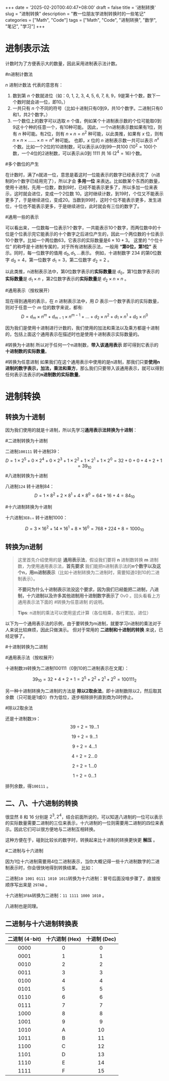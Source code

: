 +++
date = '2025-02-20T00:40:47+08:00'
draft = false
title = '进制转换'
slug = "进制转换"
description = "教一位朋友学进制转换时的一些笔记"
categories = ["Math", "Code"]
tags = ["Math", "Code", "进制转换", "数学", "笔记", "学习"]
+++


# 进制表示法 

计数时为了方便表示大的数量，因此采用进制表示法计数。

#n进制计数法

$n$ 进制计数法 代表的意思有：
1. 数到第 $n$ 个数就进位（如：0, 1, 2, 3, 4, 5, 6,  7, 8, 9，9是第十个数，数下一个数时就会进一位，即10。）
2. 一共只有 $n$ 个不同的符号（比如十进制只有0到9，共10个数字。二进制只有0和1，共2个数字。）
3. 一个数位上的数字可以选取 $n$ 个值，例如某个十进制表示数的个位可能取0到9这十个种的任意一个，有10种可能。
	因此，一个n进制表示数如果有1位，则有 $n$ 种可能。有2位，则有 $n \times n = n^2$ 种可能，以此类推，如果有 $x$ 位，则有 $n \times n \times ...... \times n = n^x$ 种可能。
	也即，$x$ 位的  $n$ 进制表示数一共可以表示 $n^x$ 个数。比如一个2位的10进制数，可以表示从0到99一共100 ($10^2=100$)个数，一个4位的2进制数，可以表示从0到 1111 共 16 ($2^4=16$)个数。

#多个数位的产生

在计数时，满了n就进一位，意思是着这时一位能表示的数字已经表示完了（n进制的n个数字已经用完了），所以才会 **多用一位** 来表达。比如数某个东西的数量，使用十进制，先用一位数，数到9时，已经不能表示更多了，所以多加一位来表示，这时就会进位，变成一个2位数 10。这时继续计数，到19时，个位又不能表示更多了，于是继续进位，变成20。当数到99时，这时个位不能表示更多，发生进位，十位也不能表示更多，于是继续进位，此时就会有三位的数字了。

#通用一些的表示

可以看出来，一位数每一位表示1个数字，一共能表示10个数字，而两位数中的十位是个位表示完它能表示的十个数字之后进位产生的，因此一个两位数的十位表示10个数字。比如一个两位数63，它表示的实际数量是$6\times{10}+3$。
这里的 “个位十位” 的称呼是十进制专属的，对于所有进制表示法，一般用 **“第0位，第1位”** 表示。同时，每一位数字的值用 $d_0, d_1, ...$表示。
例如，十进制数字 $234$ 的第0位数字 $d_0=4$，第一位数字 $d_1=3$，第二位数字 $d_2=2$ 。

以此类推，n进制表示法中，第0位数字表示的**实际数量**是 $d_0$，第1位数字表示的**实际数量**是 $d_1 \times{n}$ ，第2位数字表示的**实际数量**是 $d_2\times{n}\times{n}$ 。

#通用表示（按权展开）

现在得到通用的表示，在 $n$ 进制表示法中，用 $D$ 表示一个数字表示的实际数量，则对于任意一个 $m$ 位的数字来说，都有: 
$$
D = d_m\times{n^m} + d_{m-1}\times{n^{m-1}} + \dots + d_2\times{n^{2}} + d_1\times{n^{1}} + d_0\times{n^0}
$$

因为我们是使用十进制进行计数的，我们使用的加法和乘法以及乘方都是十进制的，包括上面这个通用表示在描述时也是使用十进制表示实际数量的。

#转换为十进制 所以对于任何一个n进制数，**带入该通用表示** 即可得到它表示的 **十进制数的实际数量**。

#转换为任意进制 如果我们在这个通用表示中使用的是n进制，那我们只要**使用n进制的数字表示，加法，乘法和乘方**，那么我们只要带入该通用表示，就可以得到任何表示法表示的**n进制数的实际数量**。

# 进制转换

## 转换为十进制

因为我们使用的就是十进制，所以先学习**通用表示法转换为十进制**：

#二进制转换为十进制

二进制`100111` 转十进制39：
$$
D= 1 \times 2^5 + 0 \times 2^4 + 0 \times 2^3 + 1 \times 2^2 + 1 \times 2^1 + 1 \times 2^0 
= 32 + 0 + 0 + 4 + 2 + 1 = 39_{10}
$$
​
#八进制转换为十进制

八进制`124` 转十进制84：
$$
D = 1 \times 8^2 + 2 \times 8^1 + 4 \times 8^0 
= 64 + 16 + 4 = 84_{10}
$$

#十六进制转换为十进制

十六进制`3E8₁₆` 转十进制1000：

$$
D = 3 \times 16^2 + 14 \times 16^1 + 8 \times 16^0 
= 768 + 224 + 8 = 1000_{10}
$$


## 转换为n进制


> 这里首先介绍使用的是 **通用表示法**，假设我们要将 **n** 进制数转换 **m** 进制数，为使用通用表示法，**首先要求** 我们能把n进制表示法的**n个数字以及这个n，用m进制表示**（比如十进制转换为二进制时，需要知道0到10的二进制表示）。
> 
> **不要问为什么十进制表示法没这个要求，因为我们已经能把二进制，八进制，十六进制以及许多其他进制用十进制数字表示了** 0v0 。回头看看上方通用表示法下面的 #转换为任意进制 的说明。
> 
> **Tips**: n进制的乘法可以使用竖式计算（各位相乘，各行累加，进位）

以下为一个通用表示法的示例，由于要转换为m进制，就要学习n进制的乘法对于人来说比较麻烦，因此只做演示。
但对于常用的 **二进制和十进制的转换** 来说，已经足够了。

#十进制转换为二进制

#通用表示法（按权展开）

十进制数`39`转换为二进制100111（0到10的二进制表示在文尾）：

$$
39_{10} = 32 + 4 + 2 + 1 = 2^5 + 2^2 + 2^1 + 2^0 = 100111_2
$$

另一种十进制转换为二进制的方法是 **除以2取余法**，即十进制数除以2，然后取其余数（只可能是1或0）作为低位，逐步相除排列直到商为0时停止。

#除以2取余法

还是十进制数`39`：
$$
39 \div 2 = 19 \dots 1
$$

$$
19 \div 2 = 9 \dots 1
$$

$$
9 \div 2 = 4 \dots 1
$$

$$
4 \div 2 = 2 \dots 0
$$

$$
2 \div 2 = 1 \dots 0
$$

$$
1 \div 2 = 0 \dots 1
$$

排列余数，得`100111` 。

## 二、八、十六进制的转换

很显然 8 和 16 分别是 $2^3, 2^4$，结合前面所说的，可以知道八进制的一位可以表示的实际数量需要二进制的三位来表示，十六进制的一位则需要用二进制的四位来表示。因此它们可以很方便地与二进制互相转换。

这种方便在于，碰到比较长的数字时，转换起来比十进制的转换更快更 **解压** 。

#二进制与十六进制

因为1位十六进制需要用4位二进制表示，当你大概记得一些十六进制数字的二进制表示时，你会很快地得到转换结果。
比如：

二进制`10 1001 0111 1010 1011`转换为十六进制：冒号后面没啥步骤了，直接按顺序写出来是 `297AB` 。

十六进制`3F8A`转换为二进制：`11 1111 1000 1010` 。

八进制也是同理。

## 二进制与十六进制转换表

|二进制 (4-bit)|十六进制 (Hex)|十进制 (Dec)|
|:-:|:-:|:-:|
|0000|0|0|
|0001|1|1|
|0010|2|2|
|0011|3|3|
|0100|4|4|
|0101|5|5|
|0110|6|6|
|0111|7|7|
|1000|8|8|
|1001|9|9|
|1010|A|10|
|1011|B|11|
|1100|C|12|
|1101|D|13|
|1110|E|14|
|1111|F|15|
